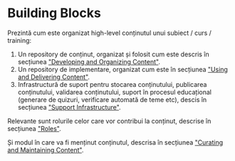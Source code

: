 # Building Blocks

Prezintă cum este organizat high-level conținutul unui subiect / curs / training:

1. Un repository de conținut, organizat și folosit cum este descris în secțiunea ["Developing and Organizing Content"](../develop-organize/README.md).
1. Un repository de implementare, organizat cum este în secțiunea ["Using and Delivering Content"](../use-deliver/README.md).
1. Infrastructură de suport pentru stocarea conținutului, publicarea conținutului, validarea conținutului, suport în procesul educațional (generare de quizuri, verificare automată de teme etc), descis în secțiunea ["Support Infrastructure"](../infrastructure/README.md).

Relevante sunt rolurile celor care vor contribui la conținut, descrise în secțiunea ["Roles"](../roles/README.md).

Și modul în care va  fi menținut conținutul, descrisa în secțiunea ["Curating and Maintaining Content"](../curate-maintain/README.md).
